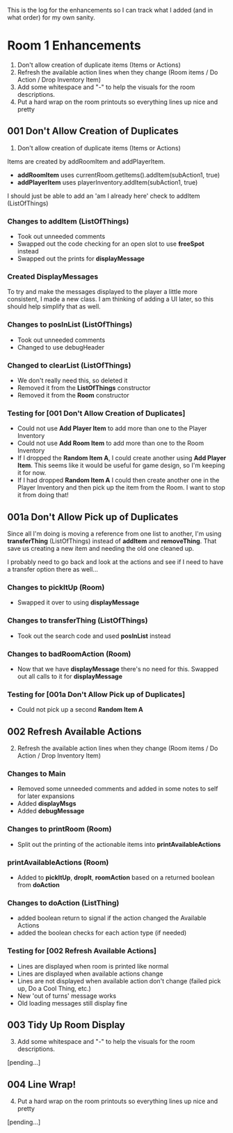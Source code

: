 This is the log for the enhancements so I can track what I added (and in what order) for my own sanity.

# Room 1 Enhancements

1. Don't allow creation of duplicate items (Items or Actions)
2. Refresh the available action lines when they change (Room items / Do Action / Drop Inventory Item)
3. Add some whitespace and "-" to help the visuals for the room descriptions.
4. Put a hard wrap on the room printouts so everything lines up nice and pretty

## 001 Don't Allow Creation of Duplicates

1. Don't allow creation of duplicate items (Items or Actions)

Items are created by addRoomItem and addPlayerItem.

- **addRoomItem** uses currentRoom.getItems().addItem(subAction1, true)
- **addPlayerItem** uses playerInventory.addItem(subAction1, true)

I should just be able to add an 'am I already here' check to addItem (ListOfThings)

### Changes to addItem (ListOfThings)

- Took out unneeded comments
- Swapped out the code checking for an open slot to use **freeSpot** instead
- Swapped out the prints for **displayMessage**

### Created DisplayMessages

To try and make the messages displayed to the player a little more consistent, I made a new class. I am thinking of adding a UI later, so this should help simplify that as well.

### Changes to posInList (ListOfThings)

- Took out unneeded comments
- Changed to use debugHeader

### Changed to clearList (ListOfThings)

- We don't really need this, so deleted it 
- Removed it from the **ListOfThings** constructor
- Removed it from the **Room** constructor

### Testing for [001 Don't Allow Creation of Duplicates]

- Could not use **Add Player Item** to add more than one to the Player Inventory
- Could not use **Add Room Item** to add more than one to the Room Inventory
- If I dropped the **Random Item A**, I could create another using **Add Player Item**. This seems like it would be useful for game design, so I'm keeping it for now.
- If I had dropped **Random Item A** I could then create another one in the Player Inventory and then pick up the item from the Room. I want to stop it from doing that!

## 001a Don't Allow Pick up of Duplicates

Since all I'm doing is moving a reference from one list to another, I'm using **transferThing** (ListOfThings) instead of **addItem** and **removeThing**. That save us creating a new item and needing the old one cleaned up.

I probably need to go back and look at the actions and see if I need to have a transfer option there as well...

### Changes to pickItUp (Room)

- Swapped it over to using **displayMessage**

### Changes to transferThing (ListOfThings) 

- Took out the search code and used **posInList** instead

### Changes to badRoomAction (Room)

- Now that we have **displayMessage** there's no need for this. Swapped out all calls to it for **displayMessage**

### Testing for [001a Don't Allow Pick up of Duplicates]

- Could not pick up a second **Random Item A**

## 002 Refresh Available Actions

2. Refresh the available action lines when they change (Room items / Do Action / Drop Inventory Item)

### Changes to Main

- Removed some unneeded comments and added in some notes to self for later expansions
- Added **displayMsgs**
- Added **debugMessage**

### Changes to printRoom (Room)

- Split out the printing of the actionable items into **printAvailableActions**

### printAvailableActions (Room)

- Added to **pickItUp**, **dropIt**, **roomAction** based on a returned boolean from **doAction**

### Changes to doAction (ListThing)

- added boolean return to signal if the action changed the Available Actions
- added the boolean checks for each action type (if needed)

### Testing for [002 Refresh Available Actions]

- Lines are displayed when room is printed like normal
- Lines are displayed when available actions change
- Lines are not displayed when available action don't change (failed pick up, Do a Cool Thing, etc.)
- New 'out of turns' message works
- Old loading messages still display fine

## 003 Tidy Up Room Display

3. Add some whitespace and "-" to help the visuals for the room descriptions.

[pending...]

## 004 Line Wrap!

4. Put a hard wrap on the room printouts so everything lines up nice and pretty

[pending...]